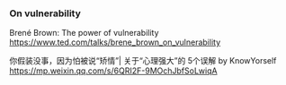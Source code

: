 ### On vulnerability

Brené Brown: The power of vulnerability  
https://www.ted.com/talks/brene_brown_on_vulnerability

你假装没事，因为怕被说“矫情”| 关于“心理强大”的 5个误解 by KnowYorself  
https://mp.weixin.qq.com/s/6QRI2F-9MOchJbfSoLwiqA
